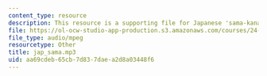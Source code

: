 ```yaml
---
content_type: resource
description: This resource is a supporting file for Japanese 'sama-kana-gakusha'.
file: https://ol-ocw-studio-app-production.s3.amazonaws.com/courses/24-901-language-and-its-structure-i-phonology-fall-2010/aa69cdeb65cb7d837daea2d8a03448f6_jap_sama.mp3
file_type: audio/mpeg
resourcetype: Other
title: jap_sama.mp3
uid: aa69cdeb-65cb-7d83-7dae-a2d8a03448f6
---
```

